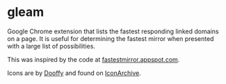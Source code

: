 # gleam
Google Chrome extension that lists the fastest responding linked domains on a page.  It is useful for determining the fastest mirror when presented with a large list of possibilities.

This was inspired by the code at [fastestmirror.appspot.com](http://fastestmirror.appspot.com/).

Icons are by [Dooffy](http://www.dooffy.com/) and found on [IconArchive](http://www.iconarchive.com/show/cosmetic-icons-by-dooffy/12-mirror-icon.html).
